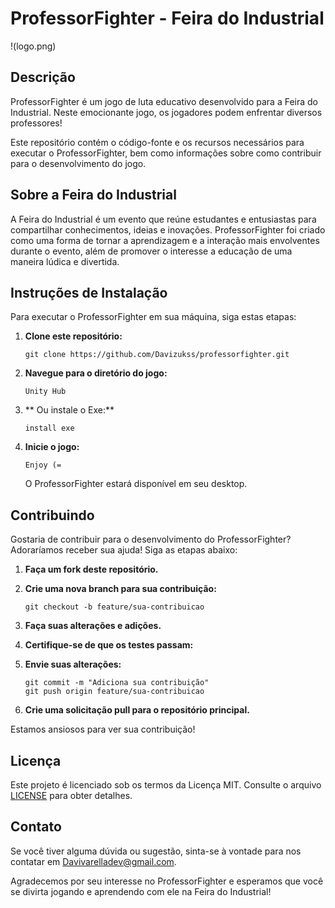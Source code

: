# ProfessorFighter - Feira do Industrial

!(logo.png)

## Descrição

ProfessorFighter é um jogo de luta educativo desenvolvido para a Feira do Industrial. Neste emocionante jogo, os jogadores podem enfrentar diversos professores!

Este repositório contém o código-fonte e os recursos necessários para executar o ProfessorFighter, bem como informações sobre como contribuir para o desenvolvimento do jogo.

## Sobre a Feira do Industrial

A Feira do Industrial é um evento que reúne estudantes e entusiastas para compartilhar conhecimentos, ideias e inovações. ProfessorFighter foi criado como uma forma de tornar a aprendizagem e a interação mais envolventes durante o evento, além de promover o interesse a educação de uma maneira lúdica e divertida.

## Instruções de Instalação

Para executar o ProfessorFighter em sua máquina, siga estas etapas:

1. **Clone este repositório:**

   ```
   git clone https://github.com/Davizukss/professorfighter.git
   ```

2. **Navegue para o diretório do jogo:**

   ```
   Unity Hub
   ```

3. ** Ou instale o Exe:**

   ```
   install exe
   ```

4. **Inicie o jogo:**

   ```
   Enjoy (=
   ```

   O ProfessorFighter estará disponível em seu desktop.

## Contribuindo

Gostaria de contribuir para o desenvolvimento do ProfessorFighter? Adoraríamos receber sua ajuda! Siga as etapas abaixo:

1. **Faça um fork deste repositório.**

2. **Crie uma nova branch para sua contribuição:**

   ```
   git checkout -b feature/sua-contribuicao
   ```

3. **Faça suas alterações e adições.**

4. **Certifique-se de que os testes passam:**

5. **Envie suas alterações:**

   ```
   git commit -m "Adiciona sua contribuição"
   git push origin feature/sua-contribuicao
   ```

6. **Crie uma solicitação pull para o repositório principal.**

Estamos ansiosos para ver sua contribuição!

## Licença

Este projeto é licenciado sob os termos da Licença MIT. Consulte o arquivo [LICENSE](LICENSE) para obter detalhes.

## Contato

Se você tiver alguma dúvida ou sugestão, sinta-se à vontade para nos contatar em [Davivarelladev@gmail.com](mailto:seu-email@exemplo.com).

Agradecemos por seu interesse no ProfessorFighter e esperamos que você se divirta jogando e aprendendo com ele na Feira do Industrial!
